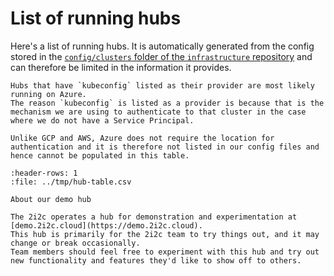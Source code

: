 # List of running hubs

Here's a list of running hubs.
It is automatically generated from the config stored in the [`config/clusters` folder of the `infrastructure` repository](https://github.com/2i2c-org/infrastructure/tree/HEAD/config/clusters) and can therefore be limited in the information it provides.

```{admonition} Missing information for Azure hubs
Hubs that have `kubeconfig` listed as their provider are most likely running on Azure.
The reason `kubeconfig` is listed as a provider is because that is the mechanism we are using to authenticate to that cluster in the case where we do not have a Service Principal.

Unlike GCP and AWS, Azure does not require the location for authentication and it is therefore not listed in our config files and hence cannot be populated in this table.
```

<div class="full-width">

```{csv-table}
:header-rows: 1
:file: ../tmp/hub-table.csv
```

</div>

```{note}
About our demo hub

The 2i2c operates a hub for demonstration and experimentation at [demo.2i2c.cloud](https://demo.2i2c.cloud).
This hub is primarily for the 2i2c team to try things out, and it may change or break occasionally.
Team members should feel free to experiment with this hub and try out new functionality and features they'd like to show off to others.
```


<!-- DataTables to make the table above look nice -->
<link rel="stylesheet"
      href="https://cdn.datatables.net/1.10.24/css/jquery.dataTables.min.css">
<script type="text/javascript"
        src="https://cdn.datatables.net/1.10.24/js/jquery.dataTables.min.js"></script>

<script>
$(document).ready( function () {
    $('table').DataTable( {
        "order": [[ 0, "template" ]],
        "pageLength": 50
    });
} );
</script>
